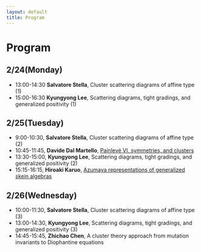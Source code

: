 ```yaml
---
layout: default
title: Program
---
```



<script type="text/x-mathjax-config">MathJax.Hub.Config({tex2jax:{inlineMath:[['\$','\$'],['\\(','\\)']],processEscapes:true},CommonHTML: {matchFontHeight:false}});</script> 
<script type="text/javascript" async src="https://cdnjs.cloudflare.com/ajax/libs/mathjax/2.7.1/MathJax.js?config=TeX-MML-AM_CHTML"></script>

# Program
## 2/24(Monday)

- 13:00-14:30 **Salvatore Stella**, Cluster scattering diagrams of affine type (1)
- 15:00-16:30 **Kyungyong Lee**, Scattering diagrams, tight gradings, and generalized positivity (1)

## 2/25(Tuesday)
- 9:00-10:30, **Salvatore Stella**, Cluster scattering diagrams of affine type (2)
- 10:45-11:45, **Davide Dal Martello**, [Painlevé VI, symmetries, and clusters](Martello_2025-02-25.pdf)
- 13:30-15:00, **Kyungyong Lee**, Scattering diagrams, tight gradings, and generalized positivity (2)
- 15:15-16:15, **Hiroaki Karuo**, [Azumaya representations of generalized skein algebras](Karuo_2025-02-25.pdf)

## 2/26(Wednesday)
- 10:00-11:30, **Salvatore Stella**, Cluster scattering diagrams of affine type (3)
- 13:00-14:30, **Kyungyong Lee**, Scattering diagrams, tight gradings, and generalized positivity (3)
- 14:45-15:45, **Zhichao Chen**, A cluster theory approach from mutation invariants to Diophantine equations

